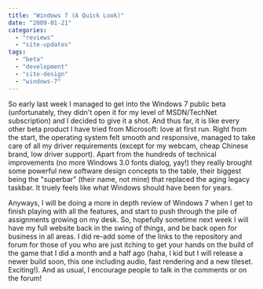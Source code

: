 ```yaml
---
title: "Windows 7 (A Quick Look)"
date: "2009-01-21"
categories: 
  - "reviews"
  - "site-updates"
tags: 
  - "beta"
  - "development"
  - "site-design"
  - "windows-7"
---
```


So early last week I managed to get into the Windows 7 public beta (unfortunately, they didn't open it for my level of MSDN/TechNet subscription) and I decided to give it a shot. And thus far, it is like every other beta product I have tried from Microsoft: love at first run. Right from the start, the operating system felt smooth and responsive, managed to take care of all my driver requirements (except for my webcam, cheap Chinese brand, low driver support). Apart from the hundreds of technical improvements (no more Windows 3.0 fonts dialog, yay!) they really brought some powerful new software design concepts to the table, their biggest being the "superbar" (their name, not mine) that replaced the aging legacy taskbar. It truely feels like what Windows should have been for years.

Anyways, I will be doing a more in depth review of Windows 7 when I get to finish playing with all the features, and start to push through the pile of assignments growing on my desk. So, hopefully sometime next week I will have my full website back in the swing of things, and be back open for business in all areas. I did re-add some of the links to the repository and forum for those of you who are just itching to get your hands on the build of the game that I did a month and a half ago (haha, I kid but I will release a newer build soon, this one including audio, fast rendering and a new tileset. Exciting!). And as usual, I encourage people to talk in the comments or on the forum!
